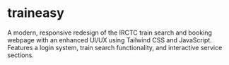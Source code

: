 # traineasy
A modern, responsive redesign of the IRCTC train search and booking webpage with an enhanced UI/UX using Tailwind CSS and JavaScript. Features a login system, train search functionality, and interactive service sections.
